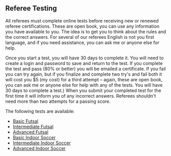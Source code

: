 ## Referee Testing

All referees must complete online tests before receiving new or renewed referee certifications. These are open book, you can use any information you have available to you. The idea is to get you to think about the rules and the correct answers. For several of our referees English is not you first language, and if you need assistance, you can ask me or anyone else for help.

Once you start a test, you will have 30 days to complete it.  You will need to create a login and password to save and return to the test. If you complete the test and pass (80% or better) you will be emailed a certificate. If you fail you can try again, but if you finalize and complete two try's and fail both it will cost you $5 (my cost) for a third attempt – again, these are open book, you can ask me or anyone else for help with any of the tests. You will have 30 days to complete a test.) When you submit your completed test for the first time it will inform you of any incorrect answers. Referees shouldn't need more than two attempts for a passing score.

The following tests are available:

* [Basic Futsal](https://www.classmarker.com/online-test/start/?quiz=fej5aac497e9d967)
* [Intermediate Futsal](http://daringfireball.net/projects/markdown/)
* [Advanced Futsal](http://daringfireball.net/projects/markdown/)
* [Basic Indoor Soccer](https://www.classmarker.com/online-testing/manual/#assignlinks)
* [Intermediate Indoor Soccer](http://daringfireball.net/projects/markdown/)
* [Advanced Indoor Soccer](http://daringfireball.net/projects/markdown/)
